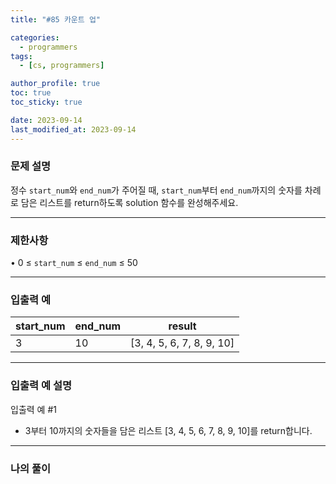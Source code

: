 ```yaml
---
title: "#85 카운트 업"

categories:
  - programmers
tags:
  - [cs, programmers]

author_profile: true
toc: true
toc_sticky: true

date: 2023-09-14
last_modified_at: 2023-09-14
---
```


### 문제 설명

정수 `start_num`와 `end_num`가 주어질 때, `start_num`부터 `end_num`까지의 숫자를 차례로 담은 리스트를 return하도록 solution 함수를 완성해주세요.

---

### 제한사항

• 0 ≤ `start_num` ≤ `end_num` ≤ 50

---

### 입출력 예

| start_num | end_num | result                    |
| --------- | ------- | ------------------------- |
| 3         | 10      | [3, 4, 5, 6, 7, 8, 9, 10] |

---

### 입출력 예 설명

입출력 예 #1

- 3부터 10까지의 숫자들을 담은 리스트 [3, 4, 5, 6, 7, 8, 9, 10]를 return합니다.

---

### 나의 풀이
